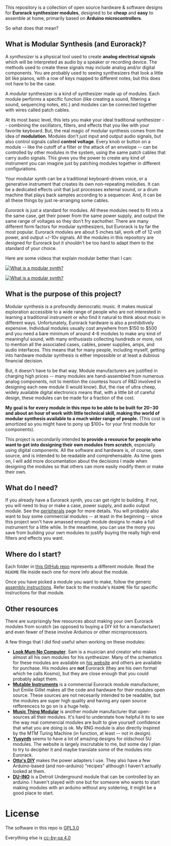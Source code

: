 This repository is a collection of open source hardware & software designs for **Eurorack synthesizer modules**, designed to be **cheap** and **easy** to assemble at home, primarily based on **Arduino microcontrollers**.

So what does that mean?

## What is Modular Synthesis (and Eurorack)?

A *synthesizer* is a physical tool used to create **analog electrical signals** which will be interpreted as audio by a speaker or recording device. The methods used to create these signals may include analog and/or digital components. You are probably used to seeing synthesizers that look a little bit like pianos, with a row of keys mapped to different notes, but this does not have to be the case.

A *modular* synthesizer is a kind of synthesizer made up of modules. Each module performs a specific function (like creating a sound, filtering a sound, sequencing notes, etc.) and modules can be connected together with wires called patch cables.

At its most basic level, this lets you make your ideal traditional synthesizer -- combining the oscillators, filters, and effects that you like with your favorite keyboard. But, the real magic of modular synthesis comes from the idea of **modulation**. Modules don't just input and output audio signals, but also control signals called **control voltage**. Every knob or button on a module -- like the cutoff of a filter or the attack of an envelope -- can be controlled by other modules in the system, using the same patch cables that carry audio signals. This gives you the power to create any kind of instrument you can imagine just by patching modules together in different configurations.

Your modular synth can be a traditional keyboard-driven voice, or a generative instrument that creates its own non-repeating melodies. It can be a dedicated effects unit that just processes external sound, or a drum machine that plays back samples according to a sequencer. And, it can be all these things by just re-arranging some cables.

*Eurorack* is just a standard for modules. All these modules need to fit into a the same case, get their power from the same power supply, and output the same range of voltages so they don't fry eachother. There are many different form factors for modular synthesizers, but Eurorack is by far the most popular. Eurorack modules are about 5 inches tall, work off of 12 volt power, and output +/-10v signals. All the modules in this repository are designed for Eurorack but it shouldn't be too hard to adapt them to the standard of your choice.

Here are some videos that explain modular better than I can:

[![What is a modular synth?](https://img.youtube.com/vi/ex36kK8YpQo/0.jpg)](https://www.youtube.com/watch?v=ex36kK8YpQo)

[![What is a modular synth?](https://img.youtube.com/vi/oBEZF2pAbMg/0.jpg)](https://www.youtube.com/watch?v=oBEZF2pAbMg)


## What is the purpose of this project?

Modular synthesis is a profoundly democratic music. It makes musical exploration accessible to a wide range of people who are not interested in learning a traditional instrument or who find it natural to think about music in different ways. Unfortunately, Eurorack hardware is also a prohibitively expensive. Individual modules usually cost anywhere from $150 to $500 and you need a bare minimum of around 4-6 modules to make any kind of meaningful sound, with many enthusiasts collecting hundreds or more, not to mention all the associated cases, cables, power supplies, amps, and audio interfaces. This means that for many people, including myself, getting into hardware modular synthesis is either impossible or at least a dubious financial decision.

But, it doesn't have to be that way. Module manufacturers are justified in charging high prices -- many modules are hand-assembled from numerous analog components, not to mention the countess hours of R&D involved in designing each new module (I would know). But, the rise of ultra cheep, widely available digital electronics means that, with a little bit of careful design, these modules can be made for a fraction of the cost.

**My goal is for every module in this repo to be able to be built for $20-$30 and about an hour of work with little technical skill, making the world of modular synthesis available to a much wider range of people.** (This cost is amortized so you might have to pony up $100+ for your first module for components).

This project is secondarily intended **to provide a resource for people who want to get into designing their own modules from scratch**, especially using digital components. All the software and hardware is, of course, open source, and is intended to be readable and comprehensable. As time goes on, I will add more documentation about the decisions I made when designing the modules so that others can more easily modify them or make their own.

## What do I need?

If you already have a Eurorack synth, you can get right to building. If not, you will need to buy or make a case, power supply, and audio output module. See the [peripherals](peripherals.md) page for more details. You will probably also want to buy some commercial modules -- at least in the beginning -- since this project won't have amassed enough module designs to make a full instrument for a little while. In the meantime, you can use the mony you save from building your own modules to justify buying the really high-end filters and effects you want.

## Where do I start?

Each folder in [this GitHub repo](https://github.com/QuinnFreedman/modular) represents a different module. Read the `README` file inside each one for more info about the module.

Once you have picked a module you want to make, follow the generic [assembly instructions](assembly.md). Refer back to the module's `README` file for specific instructions for that module.


## Other resources

There are surprisingly few resources about making your own Eurorack modules from scratch (as opposed to buying a DIY kit for a manufacturer) and even fewer of these involve Arduinos or other microprocessors.

A few things that I did find useful when working on these modules:

* **[Look Mum No Computer](https://www.youtube.com/lookmumnocomputer)**. Sam is a musician and creator who makes almost all his own modules for his synthesizer. Many of the schematics for these modules are available on [his website](https://www.lookmumnocomputer.com/projects) and others are available for purchase. His modules are **not** Eurorack (they are his own format which he calls Kosmo), but they are close enough that you could probably adapt them.
* **[Mutable Instruments](https://mutable-instruments.net)** is a commercial Eurorack module manufacturer, but Émilie Gillet makes all the code and hardware for their modules open source. These sources are not necesarily intended to be readable, but the modules are super high quality and having any open source refferencecs to go on is a huge help.
* **[Music Thing Modular](https://musicthing.co.uk/)** is another module manufacturer that open-sources all their modules. It's hard to understate how helpful it its to see the way real commercial modules are built to give yourself confidence that what you are doing is ok. My RNG module is also directly inspired by the MTM Turing Machine (in function, at least -- not in design).
* **[Yusynth](https://yusynth.net/index_en.php)** seems to have a lot of amazing designs for oldschool 5U modules. The website is largely inscrutable to me, but some day I plan to try to decipher it and maybe translate some of the modules into Eurorack.
* **[Otto's DIY](https://ottosdiy.com/)** makes the power adapters I use. They also have a few Arduino-based (and non-arduino) "recipes" although I haven't actually looked at them.
* **[DU-INO](https://www.youtube.com/watch?v=4XBag8quOJ8)** is a Detroit Underground module that can be controlled by an arduino. I haven't played with one but for someone who wants to start making modules with an arduino without any soldering, it might be a good place to start.

# License

The software in this repo is [GPL3.0](https://www.gnu.org/licenses/gpl-3.0.html)

Everything else is [cc-by-sa 4.0](https://creativecommons.org/licenses/by-sa/4.0/)
